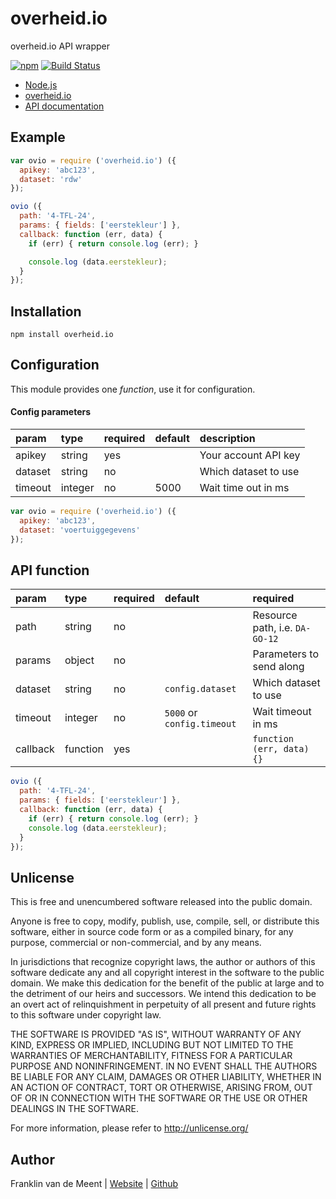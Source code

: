 overheid.io
===========

overheid.io API wrapper

[![npm](https://img.shields.io/npm/v/overheid.io.svg?maxAge=3600)](https://github.com/fvdm/nodejs-overheid.io/blob/master/CHANGELOG.md)
[![Build Status](https://travis-ci.org/fvdm/nodejs-overheid.io.svg?branch=master)](https://travis-ci.org/fvdm/nodejs-overheid.io)

* [Node.js](https://nodejs.org)
* [overheid.io](https://overheid.io)
* [API documentation](https://overheid.io/documentatie)


Example
-------

```js
var ovio = require ('overheid.io') ({
  apikey: 'abc123',
  dataset: 'rdw'
});

ovio ({
  path: '4-TFL-24',
  params: { fields: ['eerstekleur'] },
  callback: function (err, data) {
    if (err) { return console.log (err); }

    console.log (data.eerstekleur);
  }
});
```


Installation
------------

`npm install overheid.io`


Configuration
-------------

This module provides one _function_, use it for configuration.


#### Config parameters

param   | type    | required | default | description
:-------|:--------|:---------|:--------|:--------------------
apikey  | string  | yes      |         | Your account API key
dataset | string  | no       |         | Which dataset to use
timeout | integer | no       | 5000    | Wait time out in ms


```js
var ovio = require ('overheid.io') ({
  apikey: 'abc123',
  dataset: 'voertuiggegevens'
});
```


API function
------------

param    | type     | required | default                    | required
:--------|:---------|:---------|:---------------------------|:------------------------------
path     | string   | no       |                            | Resource path, i.e. `DA-GO-12`
params   | object   | no       |                            | Parameters to send along
dataset  | string   | no       | `config.dataset`           | Which dataset to use
timeout  | integer  | no       | `5000` or `config.timeout` | Wait timeout in ms
callback | function | yes      |                            | `function (err, data) {}`


```js
ovio ({
  path: '4-TFL-24',
  params: { fields: ['eerstekleur'] },
  callback: function (err, data) {
    if (err) { return console.log (err); }
    console.log (data.eerstekleur);
  }
});
```


Unlicense
---------

This is free and unencumbered software released into the public domain.

Anyone is free to copy, modify, publish, use, compile, sell, or
distribute this software, either in source code form or as a compiled
binary, for any purpose, commercial or non-commercial, and by any
means.

In jurisdictions that recognize copyright laws, the author or authors
of this software dedicate any and all copyright interest in the
software to the public domain. We make this dedication for the benefit
of the public at large and to the detriment of our heirs and
successors. We intend this dedication to be an overt act of
relinquishment in perpetuity of all present and future rights to this
software under copyright law.

THE SOFTWARE IS PROVIDED "AS IS", WITHOUT WARRANTY OF ANY KIND,
EXPRESS OR IMPLIED, INCLUDING BUT NOT LIMITED TO THE WARRANTIES OF
MERCHANTABILITY, FITNESS FOR A PARTICULAR PURPOSE AND NONINFRINGEMENT.
IN NO EVENT SHALL THE AUTHORS BE LIABLE FOR ANY CLAIM, DAMAGES OR
OTHER LIABILITY, WHETHER IN AN ACTION OF CONTRACT, TORT OR OTHERWISE,
ARISING FROM, OUT OF OR IN CONNECTION WITH THE SOFTWARE OR THE USE OR
OTHER DEALINGS IN THE SOFTWARE.

For more information, please refer to <http://unlicense.org/>


Author
------

Franklin van de Meent
| [Website](https://frankl.in)
| [Github](https://github.com/fvdm)
